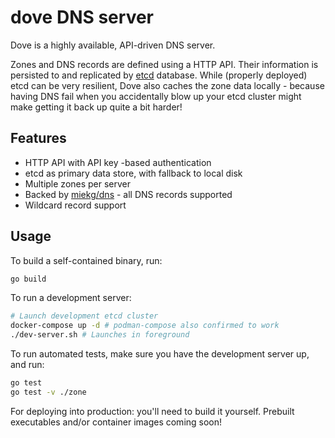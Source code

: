 # dove DNS server
Dove is a highly available, API-driven DNS server.

Zones and DNS records are defined using a HTTP API. Their information is
persisted to and replicated by [etcd](https://etcd.io/) database.
While (properly deployed) etcd can be very resilient, Dove also caches
the zone data locally - because having DNS fail when you accidentally
blow up your etcd cluster might make getting it back up quite a bit harder!

## Features
* HTTP API with API key -based authentication
* etcd as primary data store, with fallback to local disk
* Multiple zones per server
* Backed by [miekg/dns](https://github.com/miekg/dns) - all DNS records supported
* Wildcard record support

## Usage
To build a self-contained binary, run:
```sh
go build
```

To run a development server:
```sh
# Launch development etcd cluster
docker-compose up -d # podman-compose also confirmed to work
./dev-server.sh # Launches in foreground
```

To run automated tests, make sure you have the development server up, and run:
```sh
go test
go test -v ./zone
```

For deploying into production: you'll need to build it yourself.
Prebuilt executables and/or container images coming soon!
